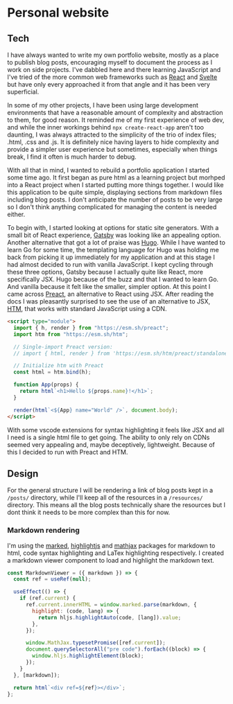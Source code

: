 # Personal website

## Tech

I have always wanted to write my own portfolio website, mostly as a place to publish blog posts, encouraging myself to document the process as I work on side projects. I've dabbled here and there learning JavaScript and I've tried of the more common web frameworks such as [React](https://react.dev/) and [Svelte](https://svelte.dev/) but have only every approached it from that angle and it has been very superficial.

In some of my other projects, I have been using large development environments that have a reasonable amount of complexity and abstraction to them, for good reason. It reminded me of my first experience of web dev, and while the inner workings behind `npx create-react-app` aren't too daunting, I was always attracted to the simplicity of the trio of index files; .html, .css and .js. It is definitely nice having layers to hide complexity and provide a simpler user experience but sometimes, especially when things break, I find it often is much harder to debug.

With all that in mind, I wanted to rebuild a portfolio application I started some time ago. It first began as pure html as a learning project but morhped into a React project when I started putting more things together. I would like this application to be quite simple, displaying sections from markdown files including blog posts. I don't anticipate the number of posts to be very large so I don't think anything complicated for managing the content is needed either.

To begin with, I started looking at options for static site generators. With a small bit of React experience, [Gatsby](https://www.gatsbyjs.com/) was looking like an appealing option. Another alternative that got a lot of praise was [Hugo](https://gohugo.io/). While I have wanted to learn Go for some time, the templating language for Hugo was holding me back from picking it up immediately for my application and at this stage I had almost decided to run with vanilla JavaScript. I kept cycling through these three options, Gatsby because I actually quite like React, more specifically JSX. Hugo because of the buzz and that I wanted to learn Go. And vanilla because it felt like the smaller, simpler option. At this point I came across [Preact](https://preactjs.com/), an alternative to React using JSX. After reading the docs I was pleasantly surprised to see the use of an alternative to JSX, [HTM](https://github.com/developit/htm), that works with standard JavaScript using a CDN.

```html
<script type="module">
  import { h, render } from "https://esm.sh/preact";
  import htm from "https://esm.sh/htm";

  // Single-import Preact version:
  // import { html, render } from 'https://esm.sh/htm/preact/standalone'

  // Initialize htm with Preact
  const html = htm.bind(h);

  function App(props) {
    return html`<h1>Hello ${props.name}!</h1>`;
  }

  render(html`<${App} name="World" />`, document.body);
</script>
```

With some vscode extensions for syntax highlighting it feels like JSX and all I need is a single html file to get going. The ability to only rely on CDNs seemed very appealing and, maybe deceptively, lightweight. Because of this I decided to run with Preact and HTM.

## Design

For the general structure I will be rendering a link of blog posts kept in a `/posts/` directory, while I'll keep all of the resources in a `/resources/` directory. This means all the blog posts technically share the resources but I dont think it needs to be more complex than this for now.

### Markdown rendering

I'm using the [marked](https://github.com/markedjs/marked), [highlightjs](https://github.com/highlightjs/highlight.js) and [mathjax](https://github.com/mathjax/MathJax-src) packages for markdown to html, code syntax highlighting and LaTex highlighting respectively. I created a markdown viewer component to load and highlight the markdown text.

```JavaScript
const MarkdownViewer = ({ markdown }) => {
  const ref = useRef(null);

  useEffect(() => {
    if (ref.current) {
      ref.current.innerHTML = window.marked.parse(markdown, {
        highlight: (code, lang) => {
          return hljs.highlightAuto(code, [lang]).value;
        },
      });

      window.MathJax.typesetPromise([ref.current]);
      document.querySelectorAll("pre code").forEach((block) => {
        window.hljs.highlightElement(block);
      });
    }
  }, [markdown]);

  return html`<div ref=${ref}></div>`;
};
```
